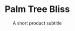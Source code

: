 ---
layout: products-presets
slug: palm-tree-bliss
title: Palm Tree Bliss
subtitle: A short product subtitle
description: Surfing teaches you to appreciate the finer things in life, to be present, live in the moment and just breathe. Surfing teaches you to appreciate the finer things in life, to be present, live in the moment and just breathe.
price: $42
featured_image: /uploads/travel/blog-bg-mock-up-magazine-2.jpg
comparison-images:
    
---